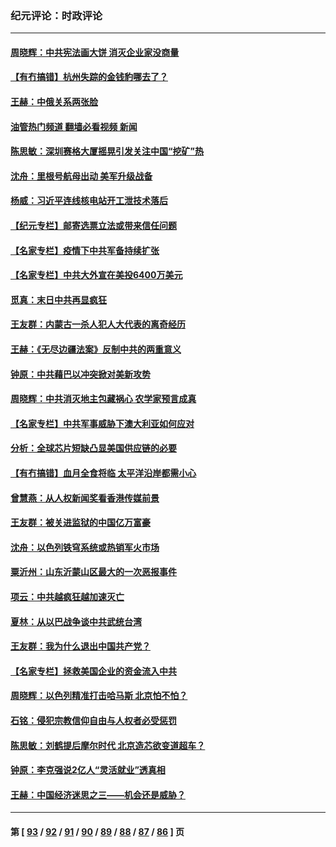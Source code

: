 ### 纪元评论：时政评论
---
#### [周晓辉：中共宪法画大饼 消灭企业家没商量](../../pages/nsc1025/n12963412.md?05210330) 
#### [【有冇搞错】杭州失踪的金钱豹哪去了？](../../pages/nsc1025/n12961559.md?05210330) 
#### [王赫：中俄关系两张脸](../../pages/nsc1025/n12962434.md?05210330) 
#### [油管热门频道 翻墙必看视频 新闻](ok?05210330)
#### [陈思敏：深圳赛格大厦摇晃引发关注中国“挖矿”热](../../pages/nsc1025/n12962549.md?05210330) 
#### [沈舟：里根号航母出动 美军升级战备](../../pages/nsc1025/n12962200.md?05210330) 
#### [杨威：习近平连线核电站开工泄技术落后](../../pages/nsc1025/n12961265.md?05210330) 
#### [【纪元专栏】邮寄选票立法或带来信任问题](../../pages/nsc1025/n12961571.md?05210330) 
#### [【名家专栏】疫情下中共军备持续扩张](../../pages/nsc1025/n12960829.md?05210330) 
#### [【名家专栏】中共大外宣在美投6400万美元](../../pages/nsc1025/n12960678.md?05210330) 
#### [觅真：末日中共再显疯狂](../../pages/nsc1025/n12959857.md?05210330) 
#### [王友群：内蒙古一杀人犯人大代表的离奇经历](../../pages/nsc1025/n12959736.md?05210330) 
#### [王赫：《无尽边疆法案》反制中共的两重意义](../../pages/nsc1025/n12959234.md?05210330) 
#### [钟原：中共藉巴以冲突掀对美新攻势](../../pages/nsc1025/n12958773.md?05210330) 
#### [周晓辉：中共消灭地主包藏祸心 农学家预言成真](../../pages/nsc1025/n12958960.md?05210330) 
#### [【名家专栏】中共军事威胁下澳大利亚如何应对](../../pages/nsc1025/n12958287.md?05210330) 
#### [分析：全球芯片短缺凸显美国供应链的必要](../../pages/nsc1025/n12953590.md?05210330) 
#### [【有冇搞错】血月全食将临 太平洋沿岸都需小心](../../pages/nsc1025/n12956499.md?05210330) 
#### [曾慧燕：从人权新闻奖看香港传媒前景](../../pages/nsc1025/n12957395.md?05210330) 
#### [王友群：被关进监狱的中国亿万富豪](../../pages/nsc1025/n12956555.md?05210330) 
#### [沈舟：以色列铁穹系统或热销军火市场](../../pages/nsc1025/n12956788.md?05210330) 
#### [粟沂州：山东沂蒙山区最大的一次恶报事件](../../pages/nsc1025/n12956496.md?05210330) 
#### [项云：中共越疯狂越加速灭亡](../../pages/nsc1025/n12956354.md?05210330) 
#### [夏林：从以巴战争谈中共武统台湾](../../pages/nsc1025/n12956314.md?05210330) 
#### [王友群：我为什么退出中国共产党？](../../pages/nsc1025/n12953651.md?05210330) 
#### [【名家专栏】拯救美国企业的资金流入中共](../../pages/nsc1025/n12953572.md?05210330) 
#### [周晓辉：以色列精准打击哈马斯 北京怕不怕？](../../pages/nsc1025/n12956149.md?05210330) 
#### [石铭：侵犯宗教信仰自由与人权者必受惩罚](../../pages/nsc1025/n12955402.md?05210330) 
#### [陈思敏：刘鹤提后摩尔时代 北京造芯欲变道超车？](../../pages/nsc1025/n12954834.md?05210330) 
#### [钟原：李克强说2亿人“灵活就业”透真相](../../pages/nsc1025/n12954485.md?05210330) 
#### [王赫：中国经济迷思之三——机会还是威胁？](../../pages/nsc1025/n12954437.md?05210330) 

---
#### 第 [ [93](./93.md?05210330) / [92](./92.md?05210330) / [91](./91.md?05210330) / [90](./90.md?05210330) / [89](./89.md?05210330) / [88](./88.md?05210330) / [87](./87.md?05210330) / [86](./86.md?05210330) ] 页
